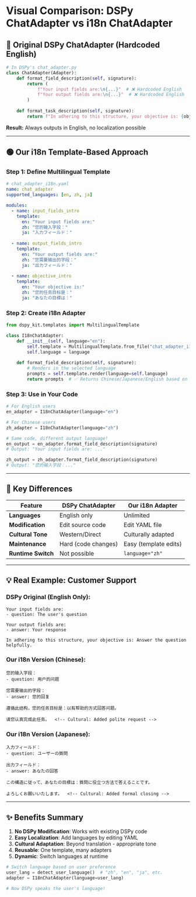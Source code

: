 # Visual Comparison: DSPy ChatAdapter vs i18n ChatAdapter

## 🔴 Original DSPy ChatAdapter (Hardcoded English)

```python
# In DSPy's chat_adapter.py
class ChatAdapter(Adapter):
    def format_field_description(self, signature):
        return (
            f"Your input fields are:\n{...}"  # ❌ Hardcoded English
            f"Your output fields are:\n{...}"  # ❌ Hardcoded English
        )
    
    def format_task_description(self, signature):
        return f"In adhering to this structure, your objective is: {objective}"  # ❌ English only
```

**Result:** Always outputs in English, no localization possible

---

## 🟢 Our i18n Template-Based Approach

### Step 1: Define Multilingual Template

```yaml
# chat_adapter_i18n.yaml
name: chat_adapter
supported_languages: [en, zh, ja]

modules:
  - name: input_fields_intro
    template:
      en: "Your input fields are:"
      zh: "您的输入字段："
      ja: "入力フィールド："
      
  - name: output_fields_intro
    template:
      en: "Your output fields are:"
      zh: "您需要输出的字段："
      ja: "出力フィールド："
      
  - name: objective_intro
    template:
      en: "Your objective is:"
      zh: "您的任务目标是："
      ja: "あなたの目標は："
```

### Step 2: Create i18n Adapter

```python
from dspy_kit.templates import MultilingualTemplate

class I18nChatAdapter:
    def __init__(self, language="en"):
        self.template = MultilingualTemplate.from_file("chat_adapter_i18n.yaml")
        self.language = language
    
    def format_field_description(self, signature):
        # Renders in the selected language
        prompts = self.template.render(language=self.language)
        return prompts  # ✅ Returns Chinese/Japanese/English based on selection
```

### Step 3: Use in Your Code

```python
# For English users
en_adapter = I18nChatAdapter(language="en")

# For Chinese users  
zh_adapter = I18nChatAdapter(language="zh")

# Same code, different output language!
en_output = en_adapter.format_field_description(signature)
# Output: "Your input fields are: ..."

zh_output = zh_adapter.format_field_description(signature)  
# Output: "您的输入字段：..."
```

---

## 🎯 Key Differences

| Feature | DSPy ChatAdapter | Our i18n Adapter |
|---------|-----------------|------------------|
| **Languages** | English only | Unlimited |
| **Modification** | Edit source code | Edit YAML file |
| **Cultural Tone** | Western/Direct | Culturally adapted |
| **Maintenance** | Hard (code changes) | Easy (template edits) |
| **Runtime Switch** | Not possible | `language="zh"` |

---

## 💡 Real Example: Customer Support

### DSPy Original (English Only):
```
Your input fields are:
- question: The user's question

Your output fields are:
- answer: Your response

In adhering to this structure, your objective is: Answer the question helpfully.
```

### Our i18n Version (Chinese):
```
您的输入字段：
- question: 用户的问题

您需要输出的字段：
- answer: 您的回复

遵循此结构，您的任务目标是：以有帮助的方式回答问题。

请您认真完成此任务。  <!-- Cultural: Added polite request -->
```

### Our i18n Version (Japanese):
```
入力フィールド：
- question: ユーザーの質問

出力フィールド：
- answer: あなたの回答

この構造に従って、あなたの目標は：質問に役立つ方法で答えることです。

よろしくお願いいたします。  <!-- Cultural: Added formal closing -->
```

---

## ✨ Benefits Summary

1. **No DSPy Modification**: Works with existing DSPy code
2. **Easy Localization**: Add languages by editing YAML
3. **Cultural Adaptation**: Beyond translation - appropriate tone
4. **Reusable**: One template, many adapters
5. **Dynamic**: Switch languages at runtime

```python
# Switch language based on user preference
user_lang = detect_user_language()  # "zh", "en", "ja", etc.
adapter = I18nChatAdapter(language=user_lang)

# Now DSPy speaks the user's language!
```
